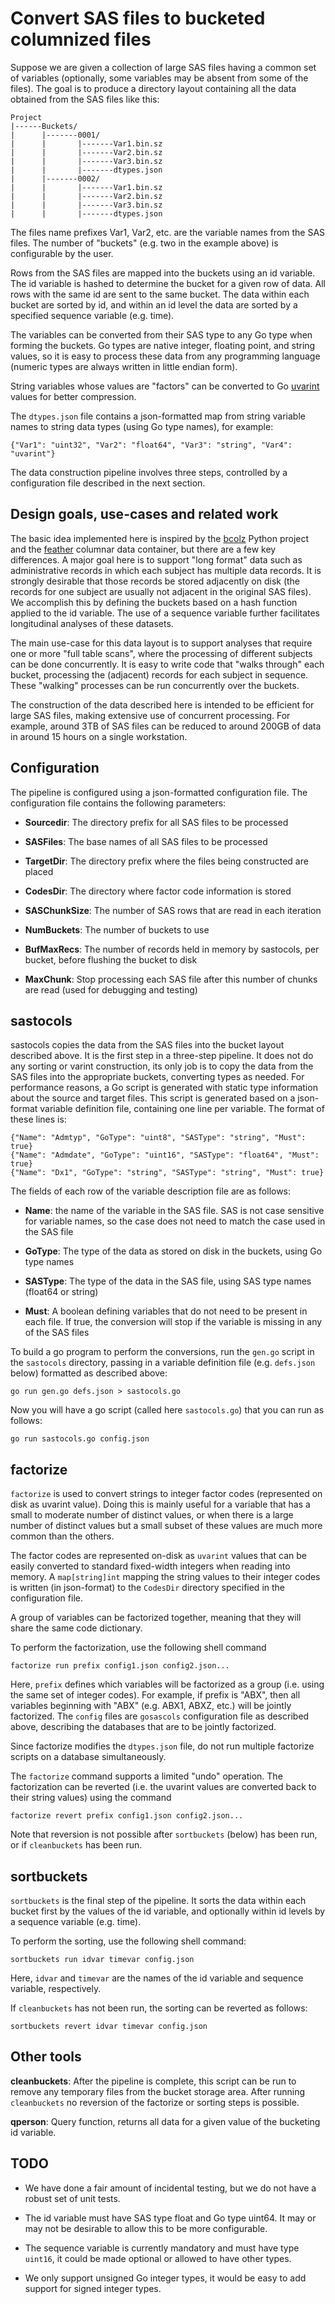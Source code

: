 Convert SAS files to bucketed columnized files
==============================================

Suppose we are given a collection of large SAS files having a common
set of variables (optionally, some variables may be absent from some
of the files).  The goal is to produce a directory layout containing
all the data obtained from the SAS files like this:

```
Project
|------Buckets/
|      |-------0001/
|      |       |-------Var1.bin.sz
|      |       |-------Var2.bin.sz
|      |       |-------Var3.bin.sz
|      |       |-------dtypes.json
|      |-------0002/
|      |       |-------Var1.bin.sz
|      |       |-------Var2.bin.sz
|      |       |-------Var3.bin.sz
|      |       |-------dtypes.json
```

The files name prefixes Var1, Var2, etc. are the variable names from
the SAS files.  The number of "buckets" (e.g. two in the example
above) is configurable by the user.

Rows from the SAS files are mapped into the buckets using an id
variable.  The id variable is hashed to determine the bucket for a
given row of data.  All rows with the same id are sent to the same
bucket.  The data within each bucket are sorted by id, and within an
id level the data are sorted by a specified sequence variable
(e.g. time).

The variables can be converted from their SAS type to any Go type when
forming the buckets.  Go types are native integer, floating point, and
string values, so it is easy to process these data from any
programming language (numeric types are always written in little
endian form).

String variables whose values are "factors" can be converted to Go
[uvarint](https://golang.org/pkg/encoding/binary/#Uvarint) values for
better compression.

The `dtypes.json` file contains a json-formatted map from string
variable names to string data types (using Go type names), for
example:

```
{"Var1": "uint32", "Var2": "float64", "Var3": "string", "Var4": "uvarint"}
```

The data construction pipeline involves three steps, controlled by a
configuration file described in the next section.

Design goals, use-cases and related work
----------------------------------------

The basic idea implemented here is inspired by the
[bcolz](https://github.com/Blosc/bcolz) Python project and the
[feather](https://blog.rstudio.org/2016/03/29/feather) columnar data
container, but there are a few key differences.  A major goal here is
to support "long format" data such as administrative records in which
each subject has multiple data records.  It is strongly desirable that
those records be stored adjacently on disk (the records for one
subject are usually not adjacent in the original SAS files).  We
accomplish this by defining the buckets based on a hash function
applied to the id variable.  The use of a sequence variable further
facilitates longitudinal analyses of these datasets.

The main use-case for this data layout is to support analyses that
require one or more "full table scans", where the processing of
different subjects can be done concurrently.  It is easy to write code
that "walks through" each bucket, processing the (adjacent) records
for each subject in sequence.  These "walking" processes can be run
concurrently over the buckets.

The construction of the data described here is intended to be
efficient for large SAS files, making extensive use of concurrent
processing.  For example, around 3TB of SAS files can be reduced to
around 200GB of data in around 15 hours on a single workstation.

Configuration
-------------

The pipeline is configured using a json-formatted configuration file.
The configuration file contains the following parameters:

* __Sourcedir__: The directory prefix for all SAS files to be
  processed

* __SASFiles__: The base names of all SAS files to be processed

* __TargetDir__: The directory prefix where the files being
  constructed are placed

* __CodesDir__: The directory where factor code information is stored

* __SASChunkSize__: The number of SAS rows that are read in each
  iteration

* __NumBuckets__: The number of buckets to use

* __BufMaxRecs__: The number of records held in memory by sastocols,
per bucket, before flushing the bucket to disk

* __MaxChunk__: Stop processing each SAS file after this number of
chunks are read (used for debugging and testing)

sastocols
---------

sastocols copies the data from the SAS files into the bucket layout
described above.  It is the first step in a three-step pipeline.  It
does not do any sorting or varint construction, its only job is to
copy the data from the SAS files into the appropriate buckets,
converting types as needed.  For performance reasons, a Go script is
generated with static type information about the source and target
files.  This script is generated based on a json-format variable
definition file, containing one line per variable.  The format of
these lines is:

```
{"Name": "Admtyp", "GoType": "uint8", "SASType": "string", "Must": true}
{"Name": "Admdate", "GoType": "uint16", "SASType": "float64", "Must": true}
{"Name": "Dx1", "GoType": "string", "SASType": "string", "Must": true}
```

The fields of each row of the variable description file are as follows:

* __Name__: the name of the variable in the SAS file.  SAS is not case
   sensitive for variable names, so the case does not need to match
   the case used in the SAS file

* __GoType__: The type of the data as stored on disk in the buckets,
  using Go type names

* __SASType__: The type of the data in the SAS file, using SAS type
  names (float64 or string)

* __Must__: A boolean defining variables that do not need to be
  present in each file.  If true, the conversion will stop if the
  variable is missing in any of the SAS files

To build a go program to perform the conversions, run the `gen.go`
script in the `sastocols` directory, passing in a variable definition
file (e.g. `defs.json` below) formatted as described above:

```
go run gen.go defs.json > sastocols.go
```

Now you will have a go script (called here `sastocols.go`) that you
can run as follows:

```
go run sastocols.go config.json
```

factorize
---------

`factorize` is used to convert strings to integer factor codes
(represented on disk as uvarint value).  Doing this is mainly useful
for a variable that has a small to moderate number of distinct values,
or when there is a large number of distinct values but a small subset
of these values are much more common than the others.

The factor codes are represented on-disk as `uvarint` values that can
be easily converted to standard fixed-width integers when reading into
memory.  A `map[string]int` mapping the string values to their integer
codes is written (in json-format) to the `CodesDir` directory
specified in the configuration file.

A group of variables can be factorized together, meaning that they
will share the same code dictionary.

To perform the factorization, use the following shell command

```
factorize run prefix config1.json config2.json...
```

Here, `prefix` defines which variables will be factorized as a group
(i.e. using the same set of integer codes).  For example, if prefix is
"ABX", then all variables beginning with "ABX" (e.g. ABX1, ABXZ, etc.)
will be jointly factorized.  The `config` files are `gosascols`
configuration file as described above, describing the databases that
are to be jointly factorized.

Since factorize modifies the `dtypes.json` file, do not run multiple
factorize scripts on a database simultaneously.

The `factorize` command supports a limited "undo" operation.  The
factorization can be reverted (i.e. the uvarint values are converted
back to their string values) using the command

```
factorize revert prefix config1.json config2.json...
```

Note that reversion is not possible after `sortbuckets` (below) has
been run, or if `cleanbuckets` has been run.

sortbuckets
-----------

`sortbuckets` is the final step of the pipeline.  It sorts the data
within each bucket first by the values of the id variable, and
optionally within id levels by a sequence variable (e.g. time).

To perform the sorting, use the following shell command:

```
sortbuckets run idvar timevar config.json
```

Here, `idvar` and `timevar` are the names of the id variable and
sequence variable, respectively.

If `cleanbuckets` has not been run, the sorting can be reverted as
follows:

```
sortbuckets revert idvar timevar config.json
```

Other tools
-----------

__cleanbuckets__: After the pipeline is complete, this script can be
run to remove any temporary files from the bucket storage area.  After
running `cleanbuckets` no reversion of the factorize or sorting steps
is possible.

__qperson__: Query function, returns all data for a given value of the
bucketing id variable.

TODO
----

* We have done a fair amount of incidental testing, but we do not have
  a robust set of unit tests.

* The id variable must have SAS type float and Go type uint64.  It may
  or may not be desirable to allow this to be more configurable.

* The sequence variable is currently mandatory and must have type
  `uint16`, it could be made optional or allowed to have other types.

* We only support unsigned Go integer types, it would be easy to add
  support for signed integer types.
